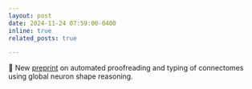 ```yaml
---
layout: post
date: 2024-11-24 07:59:00-0400
inline: true
related_posts: true

---
```


📝 New [preprint](https://jakobtroidl.github.io/assets/pdf/neuron_shape_seasoning_preprint.pdf) on automated proofreading and typing of connectomes using global neuron shape reasoning.